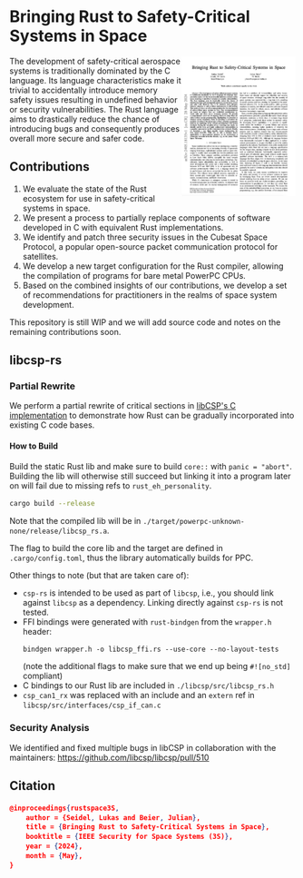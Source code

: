 # Bringing Rust to Safety-Critical Systems in Space
<a href="https://arxiv.org/pdf/2405.18135" target="_blank"> <img title="" src="paper/paper.png" alt="Front Page of Paper 'Bringing Rust to Safety-Critical Systems in Space'" align="right" width="200" padding="20"></a>


The development of safety-critical aerospace systems
is traditionally dominated by the C language. Its language characteristics make it trivial to accidentally introduce memory safety
issues resulting in undefined behavior or security vulnerabilities.
The Rust language aims to drastically reduce the chance of
introducing bugs and consequently produces overall more secure
and safer code.

## Contributions
1. We evaluate the state of the Rust ecosystem for use in
safety-critical systems in space.
2. We present a process to partially replace components
of software developed in C with equivalent Rust implementations.
3. We identify and patch three security issues in the
Cubesat Space Protocol, a popular open-source packet
communication protocol for satellites.
4. We develop a new target configuration for the Rust
compiler, allowing the compilation of programs for bare
metal PowerPC CPUs.
5. Based on the combined insights of our contributions,
we develop a set of recommendations for practitioners
in the realms of space system development.

This repository is still WIP and we will add source code and notes on the remaining contributions soon.

## libcsp-rs
### Partial Rewrite

We perform a partial rewrite of critical sections in [libCSP's C implementation](https://github.com/libcsp/libcsp) to demonstrate how Rust can be gradually incorporated into existing C code bases.

#### How to Build
Build the static Rust lib and make sure to build `core::` with `panic = "abort"`.
Building the lib will otherwise still succeed but linking it into a program later on will fail due to
missing refs to `rust_eh_personality`.
```bash
cargo build --release
```

Note that the compiled lib will be in `./target/powerpc-unknown-none/release/libcsp_rs.a`.

The flag to build the core lib and the target are defined in `.cargo/config.toml`, thus the library automatically builds for PPC.

Other things to note (but that are taken care of):
- `csp-rs` is intended to be used as part of `libcsp`, i.e., you should link against `libcsp` as a dependency. 
    Linking directly against `csp-rs` is not tested.
- FFI bindings were generated with `rust-bindgen` from the `wrapper.h` header:
    ```
    bindgen wrapper.h -o libcsp_ffi.rs --use-core --no-layout-tests
    ```
    (note the additional flags to make sure that we end up being `#![no_std]` compliant)
- C bindings to our Rust lib are included in `./libcsp/src/libcsp_rs.h`
- `csp_can1_rx` was replaced with an include and an `extern` ref in `libcsp/src/interfaces/csp_if_can.c`

### Security Analysis
We identified and fixed multiple bugs in libCSP in collaboration with the maintainers:
https://github.com/libcsp/libcsp/pull/510

## Citation
```json
@inproceedings{rustspace3S,
    author = {Seidel, Lukas and Beier, Julian},
    title = {Bringing Rust to Safety-Critical Systems in Space},
    booktitle = {IEEE Security for Space Systems (3S)},
    year = {2024},
    month = {May},
}
```
